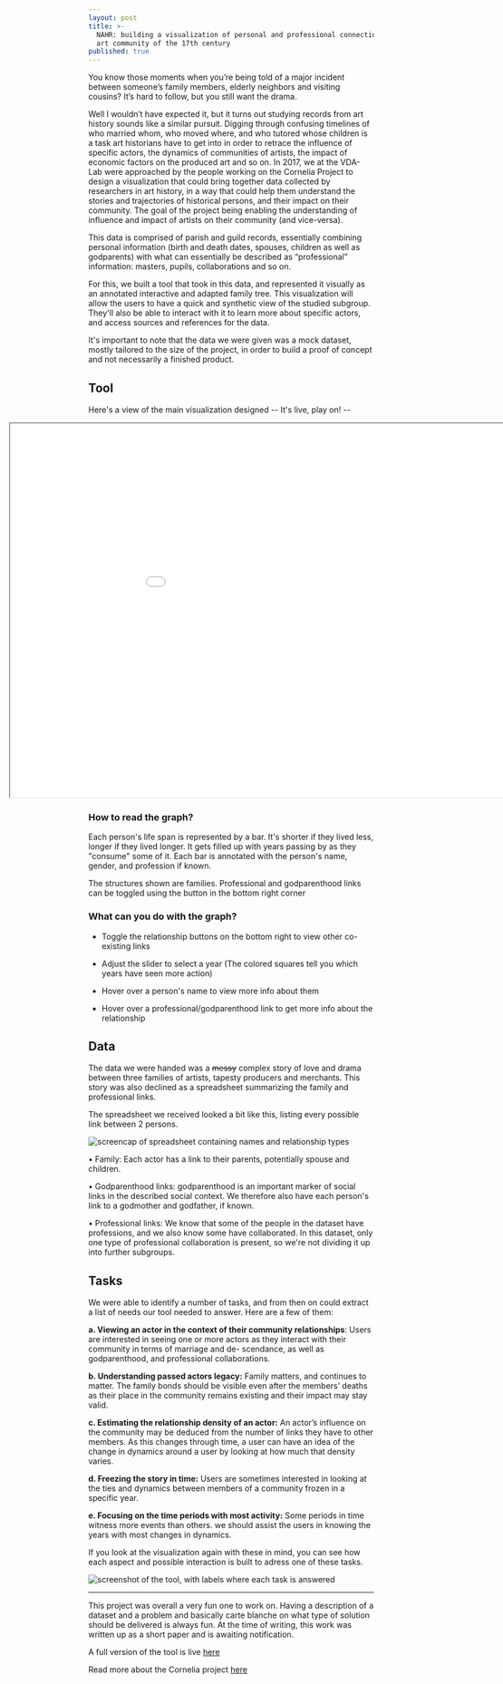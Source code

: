 ```yaml
---
layout: post
title: >-
  NAHR: building a visualization of personal and professional connections in the
  art community of the 17th century
published: true
---
```


You know those moments when you’re being told of a major incident between someone’s family members, elderly neighbors and visiting cousins? It’s hard to follow, but you still want the drama.

Well I wouldn’t have expected it, but it turns out studying records from art history sounds like  a similar pursuit. Digging through confusing timelines of who married whom, who moved where, and who tutored whose children is a task art historians have to get into in order to retrace the influence of specific actors, the dynamics of communities of artists, the impact of economic factors on the produced art and so on. In 2017, we at the VDA-Lab were approached by the people working on the Cornelia Project to design a visualization that could bring together data collected by researchers in art history, in a way that could help them understand the stories and trajectories of historical persons, and their impact on their community. The goal of the project being enabling the understanding of influence and impact of artists on their community (and vice-versa).

This data is comprised of parish and guild records, essentially combining personal information (birth and death dates, spouses, children as well as godparents) with what can essentially be described as “professional” information: masters, pupils, collaborations and so on. 

For this, we built a tool that took in this data, and represented it visually as an annotated interactive and adapted family tree. This visualization will allow the users to have a quick and synthetic view of the studied subgroup. They'll also be able to interact with it to learn more about specific actors, and access sources and references for the data.


It's important to note that the data we were given was a mock dataset, mostly tailored to the size of the project, in order to build a proof of concept and not necessarily a finished product.




## Tool
Here's a view of the main visualization designed -- It's live, play on! --


<iframe width="1080" height="660" style="margin-left:-140px" src="//homes.esat.kuleuven.be/~hlamqadd/NAHR/simpleTL.html"  ></iframe>

### How to read the graph?

Each person's life span is represented by a bar. It's shorter if they lived less, longer if they lived longer. It gets filled up with years passing by as they "consume" some of it.
Each bar is annotated with the person's name, gender, and profession if known.

The structures shown are families. Professional and godparenthood links can be toggled using the button in the bottom right corner

### What can you do with the graph?

* Toggle the relationship buttons on the bottom right to view other co-existing links

* Adjust the slider to select a year (The colored squares tell you which years have seen more action)

* Hover over a person's name to view more info about them

* Hover over a professional/godparenthood link to get more info about the relationship




## Data

The data we were handed was a ~~messy~~ complex story of love and drama between three families of artists, tapesty producers and merchants. This story was also declined as a spreadsheet summarizing the family and professional links. 

The spreadsheet we received looked a bit like this, listing every possible link between 2 persons.

![screencap of spreadsheet containing names and relationship types]({{site.baseurl}}/images/spreadsheet.png)


• Family: Each actor has a link to their parents, potentially spouse and children.

• Godparenthood links: godparenthood is an important marker of social links in the described social context. We therefore also have each person's link to a godmother and godfather, if known.

• Professional links: We know that some of the people in the dataset have professions, and we also know some have collaborated. In this dataset, only one type of professional collaboration is present, so we're not dividing it up into further subgroups.


## Tasks

We were able to identify a number of tasks, and from then on could extract a list of needs our tool needed to answer. Here are a few of them:


**a.  Viewing an actor in the context of their community relationships**: Users are interested in seeing one or more actors as they interact with their community in terms of marriage and de- scendance, as well as godparenthood, and professional collaborations.


**b. Understanding passed actors legacy:** Family matters, and continues to matter. The family bonds should be visible even after the members’ deaths as their place in the community remains existing and their impact may stay valid.

**c. Estimating the relationship density of an actor:** An actor’s influence on the community may be deduced from the number of links they have to other members. As this changes through time, a user can have an idea of the change in dynamics around a user by looking at how much that density varies. 


**d. Freezing the story in time:** Users are sometimes interested in looking at the ties and dynamics between members of a community frozen in a specific year. 

**e. Focusing on the time periods with most activity:** Some periods in time witness more events than others. we should assist the users in knowing the years with most changes in dynamics.



If you look at the visualization again with these in mind, you can see how each aspect and possible interaction is built to adress one of these tasks.

![screenshot of the tool, with labels where each task is answered]({{site.baseurl}}/images/labeledscreenshot.png)


_________________

This project was overall a very fun one to work on. Having a description of a dataset and a problem and basically carte blanche on what type of solution should be delivered is always fun. 
At the time of writing, this work was written up as a short paper and is awaiting notification.

A full version of the tool is live [here](http://homes.esat.kuleuven.be/~hlamqadd/NAHR/timeLineView.html) 

Read more about the Cornelia project [here](http://www.projectcornelia.com/)
